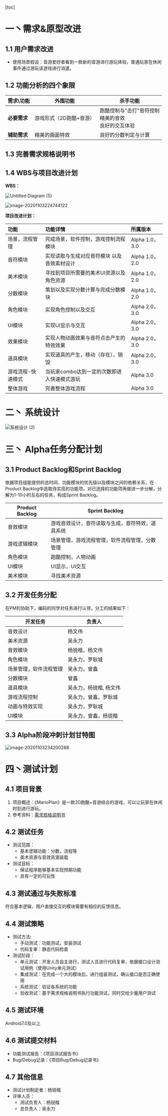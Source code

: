 [toc]

# 一丶需求&原型改进

##  1.1 用户需求改进

- 使用场景假设：音游爱好者看到一款新的音游进行游玩体验，普通玩家在休闲事件通过游玩该游戏进行消遣。

## 1.2 功能分析的四个象限

| **需求\功能** | **外围功能**            | **杀手功能**                                             |
| ------------- | ----------------------- | -------------------------------------------------------- |
| **必要需求**  | 游戏形式（2D跑酷+音游） | 跑酷控制与"击打"音符控制<br>精美的音效<br>良好的交互体验 |
| **辅助需求**  | 精美的画面特效          | 良好的分数判定与计算                                     |

## 1.3 完善需求规格说明书

## 1.4 WBS与项目改进计划

**WBS：**

![Untitled Diagram (5)](https://img2020.cnblogs.com/blog/1656870/202011/1656870-20201103223931526-127703902.png)

![image-20201103224744122](https://img2020.cnblogs.com/blog/1656870/202011/1656870-20201103224744524-696761589.png)

**项目改进计划：**

| 功能              | 功能详情                                    | 所属版本        |
| :---------------- | :------------------------------------------ | :-------------- |
| 场景，流程管理    | 完成场景，软件控制，游戏控制流程模块        | Alpha 1.0，3.0  |
| 音符模块          | 实现读取与生成对应音符模块 以及音效素材设计 | Alpha 1.0，2.0  |
| 美术模块          | 寻找到项目所需要的美术UI资源以及角色资源    | Alpha 1.0，2.0  |
| 分数模块          | 策划以及实现分数计算与完成分数模块          | Alpha 1.0，2.0  |
| 角色模块          | 实现角色控制以及交互                        | Alpha 2.0， 3.0 |
| UI模块            | 实现UI显示与交互                            | Alpha 2.0， 3.0 |
| 效果模块          | 实现人物动画效果与音符点击产生的特效效果    | Alpha 2.0， 3.0 |
| 道具模块          | 实现道具的产生，移动（存在），销毁          | Alpha 2.0， 3.0 |
| 游戏流程-快速模式 | 当玩家combo达到一定的次数即进入快速模式游玩 | Alpha 3.0       |
| 整体游戏          | 完善整体游戏流程                            | Alpha 3.0       |

# 二丶 系统设计

![系统设计 (2)](https://img2020.cnblogs.com/blog/1656870/202011/1656870-20201103224433634-1034252831.png)

# 三丶 Alpha任务分配计划

## 3.1 Product Backlog和Sprint Backlog

依据项目组能提供的总时间、功能模块的优先级以及模块之间的依赖关系，在Product Backlog中选取待实现的功能项，对已选择的功能项再做进一步分解，分解为1-10小时左右的任务，构成Sprint Backlog。

| Product Backlog | Sprint Backlog                                   |
| --------------- | ------------------------------------------------ |
| 音效模块        | 游戏音效设计，音符读取与生成，音符特效，道具系统 |
| 游戏逻辑模块    | 场景管理，游戏流程管理，软件流程管理，分数管理   |
| 角色模块        | 跑酷控制，人物动画                               |
| UI模块          | UI显示，UI交互                                   |
| 美术模块        | 寻找美术资源                                     |

## 3.2 开发任务分配

在PM的协助下，编码的同学对任务进行认领，分工的结果如下：

| 开发任务               | 负责人                 |
| ---------------------- | ---------------------- |
| 音效设计               | 杨文伟                 |
| 美术资源               | 吴永力                 |
| 音效模块               | 杨锐楷，杨文伟         |
| 角色模块               | 吴永力，罗耿城         |
| 场景管理，软件流程管理 | 吴永力，曾鑫           |
| 分数模块               | 曾鑫                   |
| 道具模块               | 吴永力，杨锐楷, 杨文伟 |
| 游戏流程控制           | 吴永力，曾鑫，罗耿城   |
| 动画与特效实现         | 吴永力，罗耿城         |
| UI模块                 | 吴永力，曾鑫，杨锐楷   |

## 3.3 Alpha阶段冲刺计划甘特图

![image-20201103234200288](https://img2020.cnblogs.com/blog/1656870/202011/1656870-20201103234200825-1606482097.png)

# 四丶测试计划

## 4.1 项目背景

1. 项目概述：《MarioPlan》是一款2D跑酷+音游结合的游戏，可以让玩家在休闲时刻进行游玩。
2. 参考资料：[需求规格说明书](https://www.cnblogs.com/Ligo-Z/p/13888451.html)

## 4.2 测试任务

- 测试范围：
  - 基本逻辑功能：分数，流程等
  - 美术资源与音效资源装载
- 测试目标：
  - 保证程序能够基本实现预期功能
  - 具有一定的可玩性

## 4.3 测试通过与失败标准

符合基本逻辑，用户直接交互的模块需要有相应的反馈信息。

## 4.4 测试策略

- 测试方法:
  - 手动测试：功能测试，安装测试
  - 代码复审：静态代码检查
- 测试阶段：
  - 单元测试：开发人员自主进行，测试人员进行代码复审，依据接口设计测试用例（使用Unity单元测试）
  - 集成测试：在完成一个大的模块后，进行组装测试，确认接口是否正确使用
  - 系统测试：验证各系统的功能
  - 验收测试：基于需求规格说明书执行功能测试，同时交给少量用户测试

## 4.5 测试环境

Android7.0及以上

## 4.6 测试提交材料

- 功能测试报告：《项目测试报告书》
- Bug/Debug记录：《项目Bug/Debug记录书》

## 4.7 其他信息

- 测试计划制定者：杨锐楷
- 评审人员：
  - 测试负责人：杨锐楷
  - 总负责人：吴永力





